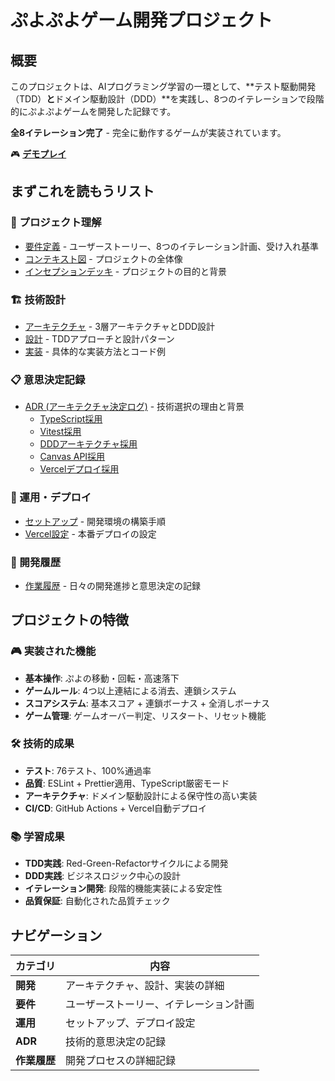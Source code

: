 # ぷよぷよゲーム開発プロジェクト

## 概要

このプロジェクトは、AIプログラミング学習の一環として、**テスト駆動開発（TDD）**と**ドメイン駆動設計（DDD）**を実践し、8つのイテレーションで段階的にぷよぷよゲームを開発した記録です。

**全8イテレーション完了** - 完全に動作するゲームが実装されています。

🎮 **[デモプレイ](https://case-study-game-dev.vercel.app/)**

## まずこれを読もうリスト

### 🎯 プロジェクト理解
- [要件定義](./requirements/要件定義.md) - ユーザーストーリー、8つのイテレーション計画、受け入れ基準
- [コンテキスト図](./requirements/コンテキスト図.md) - プロジェクトの全体像
- [インセプションデッキ](./requirements/インセプションデッキ.md) - プロジェクトの目的と背景

### 🏗️ 技術設計
- [アーキテクチャ](./development/アーキテクチャ.md) - 3層アーキテクチャとDDD設計
- [設計](./development/設計.md) - TDDアプローチと設計パターン
- [実装](./development/実装.md) - 具体的な実装方法とコード例

### 📋 意思決定記録
- [ADR (アーキテクチャ決定ログ)](./adr/) - 技術選択の理由と背景
  - [TypeScript採用](./adr/0001-adopt-typescript.md)
  - [Vitest採用](./adr/0002-adopt-vitest.md)
  - [DDDアーキテクチャ採用](./adr/0003-adopt-ddd-architecture.md)
  - [Canvas API採用](./adr/0004-adopt-canvas-api.md)
  - [Vercelデプロイ採用](./adr/0005-adopt-vercel-deployment.md)

### 🚀 運用・デプロイ
- [セットアップ](./operation/セットアップ.md) - 開発環境の構築手順
- [Vercel設定](./operation/Vercel設定.md) - 本番デプロイの設定

### 📝 開発履歴
- [作業履歴](./journal/) - 日々の開発進捗と意思決定の記録

## プロジェクトの特徴

### 🎮 実装された機能
- **基本操作**: ぷよの移動・回転・高速落下
- **ゲームルール**: 4つ以上連結による消去、連鎖システム
- **スコアシステム**: 基本スコア + 連鎖ボーナス + 全消しボーナス
- **ゲーム管理**: ゲームオーバー判定、リスタート、リセット機能

### 🛠️ 技術的成果
- **テスト**: 76テスト、100%通過率
- **品質**: ESLint + Prettier適用、TypeScript厳密モード
- **アーキテクチャ**: ドメイン駆動設計による保守性の高い実装
- **CI/CD**: GitHub Actions + Vercel自動デプロイ

### 📚 学習成果
- **TDD実践**: Red-Green-Refactorサイクルによる開発
- **DDD実践**: ビジネスロジック中心の設計
- **イテレーション開発**: 段階的機能実装による安定性
- **品質保証**: 自動化された品質チェック

## ナビゲーション

| カテゴリ | 内容 |
|----------|------|
| **開発** | アーキテクチャ、設計、実装の詳細 |
| **要件** | ユーザーストーリー、イテレーション計画 |
| **運用** | セットアップ、デプロイ設定 |
| **ADR** | 技術的意思決定の記録 |
| **作業履歴** | 開発プロセスの詳細記録 |
